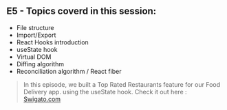 ## E5 - Topics coverd in this session:

- File structure
- Import/Export
- React Hooks introduction
- useState hook
- Virtual DOM
- Diffing algorithm
- Reconciliation algorithm / React fiber

>  In this episode, we built a Top Rated Restaurants feature for our Food Delivery app. using the useState hook. Check it out here : [Swigato.com](https://react-js-cc2t.vercel.app/)
